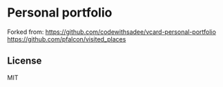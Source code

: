 # Personal portfolio

Forked from:
https://github.com/codewithsadee/vcard-personal-portfolio
https://github.com/pfalcon/visited_places
## License
MIT
